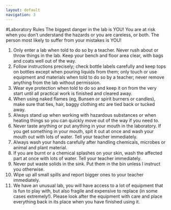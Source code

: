 ```yaml
---
layout: default
navigation: 3
---
```


#Laboratory Rules
The biggest danger in the lab is YOU! You are at risk when you don’t understand the hazards or you are careless, or both. The person most likely to suffer from your mistakes is YOU! 

1.	Only enter a lab when told to do so by a teacher. Never rush about or throw things in the lab. Keep your bench and floor area clear, with bags and coats well out of the way.
2.	Follow instructions precisely; check bottle labels carefully and keep tops on bottles except when pouring liquids from them; only touch or use equipment and materials when told to do so by a teacher; never remove anything from the lab without permission. 
3.	Wear eye protection when told to do so and keep it on from the very start until all practical work is finished and cleared away.
4.	When using naked flames (eg, Bunsen or spirit burners or candles), make sure that ties, hair, baggy clothing etc are tied back or tucked away.
5.	Always stand up when working with hazardous substances or when heating things so you can quickly move out of the way if you need to. 
6.	Never taste anything or put anything in your mouth in the laboratory. If you get something in your mouth, spit it out at once and wash your mouth out with lots of water. Tell your teacher immediately.
7.	Always wash your hands carefully after handling chemicals, microbes or animal and plant material.
8.	If you are burnt or a chemical splashes on your skin, wash the affected part at once with lots of water. Tell your teacher immediately.
9.	Never put waste solids in the sink. Put them in the bin unless I instruct you otherwise.
10.	Wipe up all small spills and report bigger ones to your teacher immediately.
11. We have an unusual lab, you will have access to a lot of equipment that is fun to play with, but also fragile and expensive to replace (in some cases extremely!). Please look after the equipment with care and place everything back in its place when you have finished using it.
